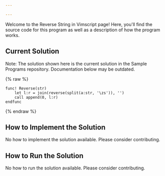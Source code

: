 ```yaml
---

---
```


Welcome to the Reverse String in Vimscript page! Here, you'll find the source code for this program as well as a description of how the program works.

## Current Solution

Note: The solution shown here is the current solution in the Sample Programs repository. Documentation below may be outdated.

{% raw %}

```Vimscript
func! Reverse(str)
    let l:r = join(reverse(split(a:str, '\zs')), '')
    call append(0, l:r)
endfunc

```

{% endraw %}

## How to Implement the Solution

No how to implement the solution available. Please consider contributing.

## How to Run the Solution

No how to run the solution available. Please consider contributing.
